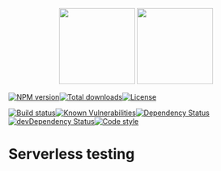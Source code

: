 <p align="center">
  <img height="150" src="https://avatars0.githubusercontent.com/u/36457275?s=400&u=16d355f384ed7f8e0655b7ed1d70ff2e411690d8&v=4e">
  <img height="150" src="https://user-images.githubusercontent.com/2955468/50581158-0b705200-0e25-11e9-9fd5-0fe422e00f2e.png">
</p>

[![NPM version][latest-version-badge]][latest-version-badge-url][![Total downloads][total-downloads-badge]][total-downloads-badge-url][![License][license-badge]][license-badge-url]

[![Build status][build-badge]][build-badge-url][![Known Vulnerabilities][vulnerability-badge]][vulnerability-badge-url][![Dependency Status][dependency-badge]][dependency-badge-url][![devDependency Status][dev-dependency-badge]][dev-dependency-badge-url][![Code style][formatter-badge]][formatter-badge-url]

# Serverless testing

[build-badge]: https://circleci.com/gh/manwaring/serverless-testing.svg?style=shield&circle-token=757fe3e37ab7843d545dfd0dd2b7bbac17b82a3c
[build-badge-url]: https://circleci.com/gh/manwaring/serverless-testing
[dependency-badge]: https://david-dm.org/manwaring/serverless-testing.svg
[dependency-badge-url]: https://david-dm.org/manwaring/serverless-testing
[dev-dependency-badge]: https://david-dm.org/manwaring/serverless-testing/dev-status.svg
[dev-dependency-badge-url]: https://david-dm.org/manwaring/serverless-testing?type=dev
[formatter-badge]: https://img.shields.io/badge/code_style-prettier-ff69b4.svg?style=flat-square
[formatter-badge-url]: #badge
[license-badge]: https://img.shields.io/npm/l/serverless-testing.svg
[license-badge-url]: https://www.npmjs.com/package/serverless-testing
[vulnerability-badge]: https://api.dependabot.com/badges/status?host=github&repo=manwaring/serverless-testing
[vulnerability-badge-url]: https://dependabot.com/
[latest-version-badge]: https://img.shields.io/npm/v/%40manwaring%2Fserverless-testing/latest.svg
[latest-version-badge-url]: https://npmjs.com/package/serverless-testing
[total-downloads-badge]: https://img.shields.io/npm/dt/serverless-testing.svg
[total-downloads-badge-url]: https://www.npmjs.com/package/serverless-testing
